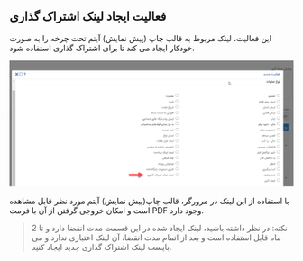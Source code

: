 ## فعالیت ایجاد لینک اشتراک گذاری



این فعالیت، لینک مربوط به قالب چاپ (پیش نمایش) آیتم تحت چرخه را به صورت خودکار ایجاد می کند تا برای اشتراک گذاری استفاده شود.


![](linkeshtrak.png)

با استفاده از این لینک در مرورگر، قالب چاپ(پیش نمایش) آیتم مورد نظر قابل مشاهده است و امکان خروجی گرفتن از آن با فرمت PDF وجود دارد.


> نکته: در نظر داشته باشید، لینک ایجاد شده در این قسمت مدت انقضا دارد و تا 2 ماه قابل استفاده است و بعد از اتمام مدت انقضا، آن لینک اعتباری ندارد و می بایست لینک اشتراک گذاری جدید ایجاد کنید.
